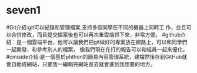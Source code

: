 # seven1
#Git介紹:git可以紀錄和管理檔案,支持多個同學在不同的機器上同時工
作，並且可以合併修改，而且提交檔案後也可以再次重雲端抓下來，非常方便。
#github介紹：是一個雲端平台，他可以讓我們把git做好的專案放在網路上，可以和同學們一起開發、和參考別人的檔案，
像我們現在在打的報告可以和組員一起來優化。
#cmiside介紹:是一個基於phthon的簡易內容管理系統，建檔然後存到GitHub就會自動成網站，只要我一編輯完網站進去就會進到我想要的地方。

